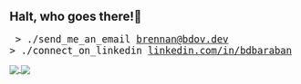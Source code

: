 ## Halt, who goes there!👋


<big><pre>
&#62; ./send_me_an_email
[brennan@bdov.dev](mailto:j.dauda@alustudent.com)
&#62; ./connect_on_linkedin
[linkedin.com/in/bdbaraban](https://linkedin.com/in/jefftrojan)
</pre></big>


<a href="https://jefftrojan.github.io">
  <img align="center" src="https://github-readme-stats.vercel.app/api?username=jefftrojan&show_icons=true&theme=dark&count_private=true&hide=stars" />
</a>
<a href="https://github.com/jefftrojan.github.io">
  <img align="center" src="https://github-readme-stats.vercel.app/api/top-langs/?username=trojan0x&layout=compact&langs_count=5&hide=css,html&theme=dark" />
</a>
